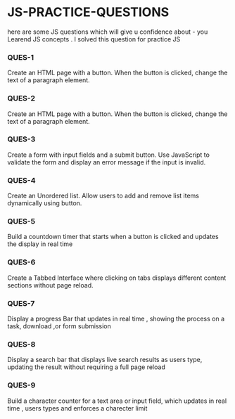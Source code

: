 # JS-PRACTICE-QUESTIONS
here are some JS questions which will give u confidence about - you Learend JS concepts . I solved this question for practice JS  

 <h3>QUES-1</h2>
 <p>Create an HTML page with a button. When the button is clicked, change the text of a paragraph element.</p>

  <h3>QUES-2</h2>
  <p>Create an HTML page with a button. When the button is clicked, change the text of a paragraph element.</p>

   <h3>QUES-3</h2>
   <p>Create a form with input fields and a submit button.
      Use JavaScript to validate the form and display an error message
      if the input is invalid.</p>

   <h3>QUES-4</h2>
   <p>Create an Unordered list. Allow users to add and remove list items 
    dynamically using button.</p>

   <h3>QUES-5</h2>
   <p>Build a countdown timer that starts when a button 
     is clicked and updates the display in real time</p>

  <h3>QUES-6</h3>
  <p>Create a Tabbed Interface  where clicking on tabs displays different content sections without page reload.</p>


<h3>QUES-7</h3>
<p>Display a progress Bar that updates in real time , showing the process on a task, download ,or form submission</p>

<h3>QUES-8</h3>
<p>Display a search bar that displays live search results as users type, updating the result without requiring a full page reload</p>

<h3>QUES-9</h3>
<p>Build a character counter for a text area or input field, which updates in real time , users types and enforces a charecter limit</p>
  

